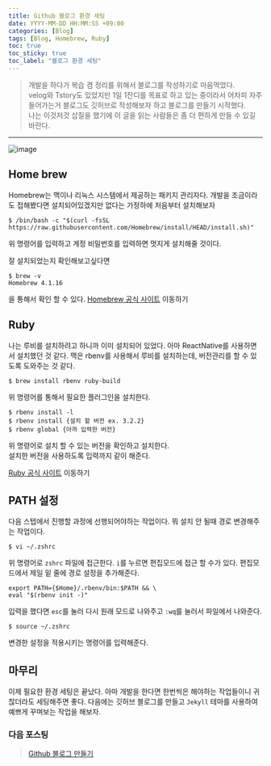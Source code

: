 ```yaml
---
title: Github 블로그 환경 세팅
date: YYYY-MM-DD HH:MM:SS +09:00
categories: [Blog]
tags: [Blog, Homebrew, Ruby]
toc: true
toc_sticky: true
toc_label: "블로그 환경 세팅"
---
```


> 개발을 하다가 복습 겸 정리를 위해서 블로그를 작성하기로 마음먹었다. <br>
> velog와 Tstory도 있었지만 1일 1잔디를 목표로 하고 있는 중이라서 어차피 자주 들어가는거 블로그도 깃허브로 작성해보자 하고 블로그를 만들기 시작했다. <br>
> 나는 이것저것 삽질을 했기에 이 글을 읽는 사람들은 좀 더 편하게 만들 수 있길 바란다.

---

![image](https://blog.kakaocdn.net/dn/Kl0e8/btqCzADnGSi/fC7tMdoSp6oGS8L2K429V1/img.png)

## Home brew

Homebrew는 맥이나 리눅스 시스템에서 제공하는 패키지 관리자다. 개발을 조금이라도 접해봤다면 설치되어있겠지만 없다는 가정하에 처음부터 설치해보자

```shell
$ /bin/bash -c "$(curl -fsSL https://raw.githubusercontent.com/Homebrew/install/HEAD/install.sh)"
```

위 명령어를 입력하고 계정 비밀번호를 입력하면 멋지게 설치해줄 것이다.

잘 설치되었는지 확인해보고싶다면

```shell
$ brew -v
Homebrew 4.1.16
```

을 통해서 확인 할 수 있다.
[Homebrew 공식 사이트](https://brew.sh/ko/) 이동하기

## Ruby

나는 루비를 설치하려고 하니까 이미 설치되어 있었다. 아마 ReactNative를 사용하면서 설치했던 것 같다.
맥은 rbenv를 사용해서 루비를 설치하는데, 버전관리를 할 수 있도록 도와주는 것 같다.

```shell
$ brew install rbenv ruby-build
```

위 명령어를 통해서 필요한 플러그인을 설치한다.

```shell
$ rbenv install -l
$ rbenv install {설치 할 버전 ex. 3.2.2}
$ rbenv global {아까 입력한 버전}
```

위 명령어로 설치 할 수 있는 버전을 확인하고 설치한다. <br>
설치한 버전을 사용하도록 입력까지 같이 해준다.

[Ruby 공식 사이트](https://www.ruby-lang.org/en/) 이동하기

## PATH 설정

다음 스텝에서 진행할 과정에 선행되어야하는 작업이다. 뭐 설치 안 될때 경로 변경해주는 작업이다.

```shell
$ vi ~/.zshrc
```

위 명령어로 `zshrc` 파일에 접근한다. `i`를 누르면 편집모드에 접근 할 수가 있다. 편집모드에서 제일 밑 줄에 경로 설정을 추가해준다.

```shell
export PATH={$Home}/.rbenv/bin:$PATH && \
eval "$(rbenv init -)"
```

입력을 했다면 `esc`를 눌러 다시 원래 모드로 나와주고 `:wq`를 눌러서 파일에서 나와준다.

```shell
$ source ~/.zshrc
```

변경한 설정을 적용시키는 명령어를 입력해준다.

## 마무리

이제 필요한 환경 세팅은 끝났다. 아마 개발을 한다면 한번씩은 해야하는 작업들이니 귀찮더라도 세팅해주면 좋다.
다음에는 깃허브 블로그를 만들고 `Jekyll` 테마를 사용하여 예쁘게 꾸며보는 작업을 해보자.

### 다음 포스팅

> [Github 블로그 만들기](https://devw00dy.github.io/posts/M1-Mac-%ED%99%98%EA%B2%BD%EC%97%90%EC%84%9C-Github-%EB%B8%94%EB%A1%9C%EA%B7%B8-%EB%A7%8C%EB%93%A4%EA%B8%B0-1/)
